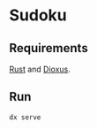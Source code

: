 # Sudoku

## Requirements

[Rust](https://www.rust-lang.org/learn/get-started) and [Dioxus](https://dioxuslabs.com/).

## Run

```bash
dx serve
```

